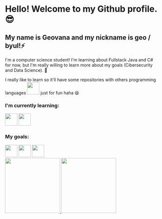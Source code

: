 # Hello! Welcome to my Github profile. :sunglasses:
## My name is Geovana and my nickname is geo / byul!⚡
I'm a computer science student!
I'm learning about Fullstack Java  and C# for now, but I'm really willing to learn more about my goals (Cibersecurity and Data Science). :rocket:

I really like to learn so it'll have some repositories with others programming languages <img src="https://cdn.jsdelivr.net/gh/devicons/devicon@latest/icons/go/go-original.svg" width="40" height="40"/> just for fun haha :laughing: 
          


### I'm currently learning:
<img src="https://cdn.jsdelivr.net/gh/devicons/devicon@latest/icons/java/java-original-wordmark.svg" width="40" height="40"/> 
<img src="https://cdn.jsdelivr.net/gh/devicons/devicon@latest/icons/csharp/csharp-original.svg" width="40" height="40"/>

### My goals:
<img src="https://cdn.jsdelivr.net/gh/devicons/devicon@latest/icons/go/go-original.svg" width="40" height="40"/> 
<img src="https://cdn.jsdelivr.net/gh/devicons/devicon@latest/icons/javascript/javascript-original.svg" width="40" height="40"/> 
<img src="https://cdn.jsdelivr.net/gh/devicons/devicon@latest/icons/python/python-original.svg" width="40" height="40"/>

          
          
<div>
<a href="https://github.com/geoo-bots">
<img loading="lazy" height="180em" src="https://github-readme-stats.vercel.app/api/top-langs/?username=geoo-bots&layout=compact&langs_count=7&theme=dracula"/>
<img loading="lazy" height="180em" src="https://github-readme-stats.vercel.app/api?username=geoo-bots&show_icons=true&theme=dracula&include_all_commits=true&count_private=true"/>
</div>
